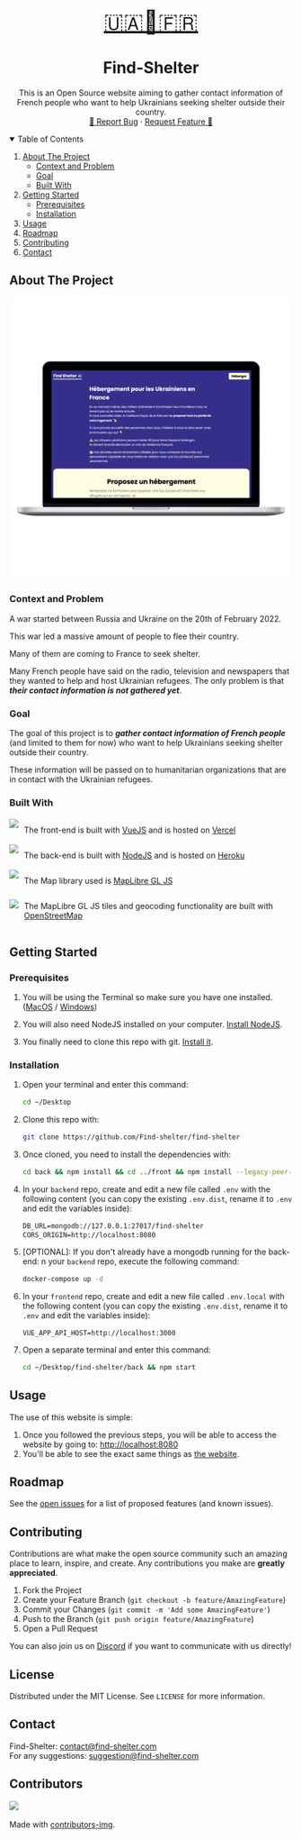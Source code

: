 <!-- PROJECT LOGO -->
<br />
<p align="center">
  <a href="https://github.com/fabrahaingo/find-shelter">
    <p align="center" style="font-size: 2.5rem;">🇺🇦🏡🇫🇷</p>
  </a>

  <h1 align="center">Find-Shelter</h3>

  <p align="center">
    This is an Open Source website aiming to gather contact information of French people who want 
    to help Ukrainians seeking shelter outside their country.
    <br />
    <a href="https://github.com/fabrahaingo/find-shelter/issues">🐛 Report Bug</a>
    ·
    <a href="https://github.com/fabrahaingo/find-shelter/issues">Request Feature 🌟</a>
  </p>
</p>

<!-- TABLE OF CONTENTS -->
<details open="open">
  <summary>Table of Contents</summary>
  <ol>
    <li>
      <a href="#about-the-project">About The Project</a>
      <ul>
        <li><a href="#context-and-problem">Context and Problem</a></li>
        <li><a href="#goal">Goal</a></li>
        <li><a href="#built-with">Built With</a></li>
      </ul>
    </li>
    <li>
      <a href="#getting-started">Getting Started</a>
      <ul>
        <li><a href="#prerequisites">Prerequisites</a></li>
        <li><a href="#installation">Installation</a></li>
      </ul>
    </li>
    <li><a href="#usage">Usage</a></li>
    <li><a href="#roadmap">Roadmap</a></li>
    <li><a href="#contributing">Contributing</a></li>
    <!-- <li><a href="#license">License</a></li> -->
    <li><a href="#contact">Contact</a></li>
    <!-- <li><a href="#acknowledgements">Acknowledgements</a></li> -->
  </ol>
</details>

<!-- ABOUT THE PROJECT -->
## About The Project

<div align=center>
    <img src="./img/screen_computer.png" style="height: 500px;" />
</div>

### Context and Problem

A war started between Russia and Ukraine on the 20th of February 2022.

This war led a massive amount of people to flee their country.

Many of them are coming to France to seek shelter.

Many French people have said on the radio, television and newspapers that they wanted to help and host Ukrainian refugees. The only problem is that ***their contact information is not gathered yet***.

### Goal

The goal of this project is to ***gather contact information of French people*** (and limited to them for now) who want to help Ukrainians seeking shelter outside their country.

These information will be passed on to humanitarian organizations that are in contact with the Ukrainian refugees.

### Built With

<div style="display: flex; align-items: center;">
    <!-- add the logo of vuejs from their website -->
    <img src="https://vuejs.org/logo.svg" style="height: 40px; margin-right: 10px;" />
    <p>The front-end is built with <a href="https://vuejs.org/">VueJS</a> and is hosted on <a href="https://vercel.com/">Vercel</a> </p>
</div>

<div style="display: flex; align-items: center;">
    <!-- add the logo of nodejs from their website -->
    <img src="https://nodejs.org/static/images/logo.svg" style="height: 40px; margin-right: 10px;" />
    <p>The back-end is built with <a href="https://nodejs.org/en/">NodeJS</a> and is hosted on <a href="https://www.heroku.com">Heroku</a></p>
</div>

<div style="display: flex; align-items: center;">
    <!-- add the logo of maplibre from their website -->
    <img src="https://maplibre.org/img/maplibre-logo.svg" style="height: 40px; margin-right: 10px;" />
    <p>The Map library used is <a href="https://maplibre.org">MapLibre GL JS</a></p>
</div>

<div style="display: flex; align-items: center;">
    <!-- add the logo of openstreetmap from their website -->
    <img src="https://www.openstreetmap.org/assets/osm_logo-d4979005d8a03d67bbf051b4e7e6ef1b26c6a34a5cd1b65908e2947c360ca391.svg" style="height: 40px; margin-right: 10px;" />
    <p>The MapLibre GL JS tiles and geocoding functionality are built with <a href="https://openstreetmap.org">OpenStreetMap</a></p>
</div>


## Getting Started

### Prerequisites

1. You will be using the Terminal so make sure you have one installed. ([MacOS](https://support.apple.com/fr-fr/guide/terminal/apd5265185d-f365-44cb-8b09-71a064a42125/mac) / [Windows](https://www.microsoft.com/fr-fr/p/windows-terminal/9n0dx20hk701?activetab=pivot:overviewtab))

2. You will also need NodeJS installed on your computer. [Install NodeJS](https://nodejs.org/en/download/).

3. You finally need to clone this repo with git. [Install it](https://git-scm.com/book/en/v2/Getting-Started-Installing-Git).

### Installation

1. Open your terminal and enter this command:

   ```sh
   cd ~/Desktop
   ```

2. Clone this repo with:

   ```sh
   git clone https://github.com/Find-shelter/find-shelter
   ```

3. Once cloned, you need to install the dependencies with:

   ```sh
   cd back && npm install && cd ../front && npm install --legacy-peer-deps
   ```

4. In your `backend` repo, create and edit a new file called `.env` with the following content (you can copy the existing `.env.dist`, rename it to `.env` and edit the variables inside):

    ```.env
    DB_URL=mongodb://127.0.0.1:27017/find-shelter
    CORS_ORIGIN=http://localhost:8080
    ```

5. [OPTIONAL]: If you don't already have a mongodb running for the back-end: n your `backend` repo, execute the following command:

    ```sh
    docker-compose up -d
    ```

6. In your `frontend` repo, create and edit a new file called `.env.local` with the following content (you can copy the existing `.env.dist`, rename it to `.env` and edit the variables inside):

    ```.env.local
    VUE_APP_API_HOST=http://localhost:3000
    ```

7. Open a separate terminal and enter this command:

   ```sh
   cd ~/Desktop/find-shelter/back && npm start
   ```

<!-- USAGE EXAMPLES -->
## Usage

The use of this website is simple:

1. Once you followed the previous steps, you will be able to access the website by going to: <http://localhost:8080>
2. You'll be able to see the exact same things as [the website](https://www.find-shelter.com).

<!-- ROADMAP -->
## Roadmap

See the [open issues](https://github.com/fabrahaingo/find-shelter) for a list of proposed features (and known issues).

<!-- CONTRIBUTING -->
## Contributing

Contributions are what make the open source community such an amazing place to learn, inspire, and create. Any contributions you make are **greatly appreciated**.

1. Fork the Project
2. Create your Feature Branch (`git checkout -b feature/AmazingFeature`)
3. Commit your Changes (`git commit -m 'Add some AmazingFeature'`)
4. Push to the Branch (`git push origin feature/AmazingFeature`)
5. Open a Pull Request

You can also join us on [Discord](https://discord.gg/bCEzJFc9Bc) if you want to communicate with us directly!

<!-- LICENSE -->
## License

Distributed under the MIT License. See `LICENSE` for more information.

<!-- CONTACT -->
## Contact

Find-Shelter: [contact@find-shelter.com](mailto:contact@find-shelter.com)<br />
For any suggestions: [suggestion@find-shelter.com](mailto:suggestion@find-shelter.com)

<!-- ACKNOWLEDGEMENTS -->

<!-- ## Acknowledgements

- [GitHub Emoji Cheat Sheet](https://www.webpagefx.com/tools/emoji-cheat-sheet)
- [Img Shields](https://shields.io)
- [Choose an Open Source License](https://choosealicense.com)
- [GitHub Pages](https://pages.github.com)
- [Animate.css](https://daneden.github.io/animate.css)
- [Loaders.css](https://connoratherton.com/loaders)
- [Slick Carousel](https://kenwheeler.github.io/slick)
- [Smooth Scroll](https://github.com/cferdinandi/smooth-scroll)
- [Sticky Kit](http://leafo.net/sticky-kit)
- [JVectorMap](http://jvectormap.com)
- [Font Awesome](https://fontawesome.com) -->

## Contributors

<a href="https://github.com/Find-shelter/find-shelter/graphs/contributors">
  <img src="https://contrib.rocks/image?repo=Find-shelter/find-shelter" />
</a>

Made with [contributors-img](https://contrib.rocks).
